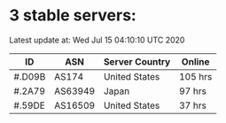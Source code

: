 # 3 stable servers:

Latest update at: Wed Jul 15 04:10:10 UTC 2020

| ID | ASN | Server Country | Online |
| -- | --- | -------------- | ------ |
| #.D09B | AS174 | United States | 105 hrs |
| #.2A79 | AS63949 | Japan | 97 hrs |
| #.59DE | AS16509 | United States | 37 hrs |

